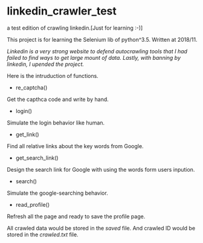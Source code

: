 # linkedin_crawler_test
a test edition of crawling linkedin.[Just for learning :-)]

This project is for learning the Selenium lib of python^3.5. Written at 2018/11.

*Linkedin is a very strong website to defend autocrawling tools that I had failed to find ways to get large mount of data. Lastly, with banning by linkedin, I upended the project.*

Here is the intruduction of functions.

- re_captcha()

Get the capthca code and write by hand.

- login()

Simulate the login behavior like human.

- get_link()

Find all relative links about the key words from Google.

- get_search_link()

Design the search link for Google with using the words form users inpution.

- search()

Simulate the google-searching behavior.

- read_profile()

Refresh all the page and ready to save the profile page.

All crawled data would be stored in the *saved* file. And crawled ID would be stored in the *crawled.txt* file.
